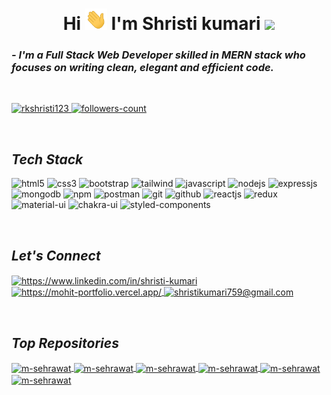 <!----------------------------------- Heading Section ------------------------------------>
<h1 align="center">
    Hi
    <img src="https://raw.githubusercontent.com/ABSphreak/ABSphreak/master/gifs/Hi.gif" width="35">
    I'm Shristi kumari
    <img src="https://camo.githubusercontent.com/d3359cb00ab0b5ed8f2e1fe3fceb4fbaf3b614340f8c0db99c17b9f50b351770/68747470733a2f2f656d6f6a69732e736c61636b6d6f6a69732e636f6d2f656d6f6a69732f696d616765732f313533313834393433302f343234362f626c6f622d73756e676c61737365732e6769663f31353331383439343330" width="35">
</h1>



<!----------------------------------- About Section ------------------------------------>

<h3>
    <i>- I'm a Full Stack Web Developer skilled in MERN stack who focuses on writing clean, elegant and efficient code.</i>
</h3>


<br>



<!----------------------------------- Profile View Section ------------------------------------>

<p align="left">
    <a href="https://github.com/rkshristi123">
        <img src="https://komarev.com/ghpvc/?username=m-sehrawat&label=Profile%20views&color=0e75b6&style=flat" alt="rkshristi123" />
    </a>
    <a href="https://github.com/rkshristi123">
        <img src="https://img.shields.io/github/followers/m-sehrawat?label=Followers&style=social" alt="followers-count">
    </a>
</p>
<br>



<!----------------------------------- Tech Stack Section ------------------------------------>

<h2><i>Tech Stack</i></h2>

<p>
    <img src="https://img.shields.io/badge/HTML5-E34F26?style=for-the-badge&logo=html5&logoColor=white" alt="html5" />
    <img src="https://img.shields.io/badge/CSS3-1572B6?style=for-the-badge&logo=css3&logoColor=white" alt="css3" />
    <img src="https://img.shields.io/badge/Bootstrap-563D7C?style=for-the-badge&logo=bootstrap&logoColor=white" alt="bootstrap" />
    <img src="https://img.shields.io/badge/Tailwind_CSS-38B2AC?style=for-the-badge&logo=tailwind-css&logoColor=white" alt="tailwind" />
    <img src="https://img.shields.io/badge/JavaScript-323330?style=for-the-badge&logo=javascript&logoColor=F7DF1E" alt="javascript" />
    <img src="https://img.shields.io/badge/Node.js-339933?style=for-the-badge&logo=nodedotjs&logoColor=white" alt="nodejs" />
    <img src="https://img.shields.io/badge/Express.js-000000?style=for-the-badge&logo=express&logoColor=white" alt="expressjs" />
    <img src="https://img.shields.io/badge/MongoDB-4EA94B?style=for-the-badge&logo=mongodb&logoColor=white" alt="mongodb" />
    <img src="https://img.shields.io/badge/npm-CB3837?style=for-the-badge&logo=npm&logoColor=white" alt="npm" />
    <img src="https://img.shields.io/badge/Postman-FF6C37?style=for-the-badge&logo=Postman&logoColor=white" alt="postman" />
    <img src="https://img.shields.io/badge/Git-f44d27?style=for-the-badge&logo=git&logoColor=white" alt="git" />
    <img src="https://img.shields.io/badge/GitHub-100000?style=for-the-badge&logo=github&logoColor=white" alt="github" />
    <img src="https://img.shields.io/badge/React-20232A?style=for-the-badge&logo=react&logoColor=61DAFB" alt="reactjs" />
    <img src="https://img.shields.io/badge/Redux-593D88?style=for-the-badge&logo=redux&logoColor=white" alt="redux" />
    <img src="https://img.shields.io/badge/Material%20UI-007FFF?style=for-the-badge&logo=mui&logoColor=white" alt="material-ui" />
    <img src="https://img.shields.io/badge/Chakra%20UI-3bc7bd?style=for-the-badge&logo=chakraui&logoColor=white" alt="chakra-ui" />
    <img src="https://img.shields.io/badge/styled--components-DB7093?style=for-the-badge&logo=styled-components&logoColor=white" alt="styled-components" />
</p>
<br>



<!----------------------------------- Project Section ------------------------------------>

<!-- <h2><i>My top projects</i></h2>


<p align="left">
    <a href="https://github.com/m-sehrawat/Nike-Clone" target="blank">
        <img src="https://img.shields.io/static/v1?style=for-the-badge&message=Nike Clone&color=000000&logo=Nike&logoColor=FFFFFF&label=" alt="Nike-Clone" />
    </a>
    <a href="https://github.com/m-sehrawat/Mini-Store" target="blank">
        <img src="https://img.shields.io/static/v1?style=for-the-badge&message=Mini Store&color=1BB91F&logo=tmux&logoColor=FFFFFF&label=" alt="Mini-Store" />
    </a>
    <a href="https://github.com/m-sehrawat/Weather-App" target="blank">
        <img src="https://img.shields.io/static/v1?style=for-the-badge&message=Weather App&color=FD3A5C&logo=hotjar&logoColor=FFFFFF&label=" alt="Weather-App" />
    </a>
    <a href="https://github.com/m-sehrawat/Translation-App" target="blank">
        <img src="https://img.shields.io/static/v1?style=for-the-badge&message=Translation App&color=840010&logo=Signal&logoColor=FFFFFF&label=" alt="Translation-App" />
    </a>
    <a href="https://github.com/m-sehrawat/Facebook-Clone" target="blank">
        <img src="https://img.shields.io/static/v1?style=for-the-badge&message=Facebook Cone&color=1a78f4&logo=facebook&logoColor=FFFFFF&label=" alt="Facebook-Clone" />
    </a>
    <a href="https://github.com/m-sehrawat/Food-Store" target="blank">
        <img src="https://img.shields.io/static/v1?style=for-the-badge&message=Food Store&color=7A1FA2&logo=foodpanda&logoColor=FFFFFF&label=" alt="Adidas-Clone" />
    </a>
    <a href="https://github.com/m-sehrawat/Lybrate-Website-Clone-Version-2.0" target="blank">
        <img src="https://img.shields.io/static/v1?style=for-the-badge&message=Lybrate Clone&color=E60012&logo=stadia&logoColor=FFFFFF&label=" alt="Lybrate-Clone" />
    </a>
    <a href="https://github.com/m-sehrawat/Adidas-Clone" target="blank">
        <img src="https://img.shields.io/static/v1?style=for-the-badge&message=Adidas Clone&color=000000&logo=Adidas&logoColor=FFFFFF&label=" alt="Adidas-Clone" />
    </a>
</p>
<br> -->



<!----------------------------------- Social Media Links Section ------------------------------------>

<h2><i>Let's Connect</i></h2>


<p align="left">
    <a href="https://www.linkedin.com/in/shristi-kumari-180329230/">
        <img align="center" src="https://img.shields.io/badge/LinkedIn-0077B5?style=for-the-badge&logo=linkedin&logoColor=white" alt="https://www.linkedin.com/in/shristi-kumari" />
    </a>
    <!-- <a href="https://twitter.com/ArjunBhakuni3">
        <img align="center" src="https://img.shields.io/badge/Twitter-1DA1F2?style=for-the-badge&logo=twitter&logoColor=white" alt="https://twitter.com/MohitSehrawatt" />
    </a> -->
    <a href="https://mohit-portfolio.vercel.app/">
        <img align="center" src="https://img.shields.io/badge/Portfolio-18A303?style=for-the-badge&logo=ionic&logoColor=white" alt="https://mohit-portfolio.vercel.app/" />
    </a>
    <a title="shristikumari759@gmail.com" href="shristikumari759@gmail.com">
        <img align="center" src="https://img.shields.io/badge/Gmail-D14836?style=for-the-badge&logo=gmail&logoColor=white" alt="shristikumari759@gmail.com" />
    </a>
</p>
<br>



<!----------------------------------- GitHub Stats Section ------------------------------------>

<!-- <h2><i>My GitHub Stats</i></h2>

<p>
    <img align="center" src="https://github-readme-stats.vercel.app/api?username=m-sehrawat&show_icons=true&include_all_commits=true&count_private=true&hide=issues,contribs&border_radius=0&locale=en&theme=dark" alt="m-sehrawat" height="139" />
    <img align="center" src="https://github-readme-stats.vercel.app/api/top-langs/?username=m-sehrawat&layout=compact&exclude_repo=Lybrate-Website-Clone-Version-2.0,Lybrate-Website-Clone,Adidas-Clone&hide=Shell&border_radius=0&theme=dark" alt="m-sehrawat" height="139" />
</p>
<br> -->



<!----------------------------------- Top Repository Section ------------------------------------>

<h2><i>Top Repositories</i></h2>


<p>
    <a href="https://github.com/ArjunSinghBhakuni/Mytheresa-clone-website">
        <img align="center" src="https://github-readme-stats.vercel.app/api/pin/?username=rkshristi123i&repo=Mytheresa-clone-website&locale=en&border_radius=0&theme=dark" alt="m-sehrawat" />
    </a>
    <a href="https://github.com/rkshristi123i/react-cart-app">
        <img align="center" src="https://github-readme-stats.vercel.app/api/pin/?username=rkshristi123i&repo=react-cart-app&locale=en&border_radius=0&theme=dark" alt="m-sehrawat" />
    </a>
    <a href="https://github.com/rkshristi123i/tictacktoeGame">
        <img align="center" src="https://github-readme-stats.vercel.app/api/pin/?username=rkshristi123i&repo=tictacktoeGame&locale=en&border_radius=0&theme=dark" alt="m-sehrawat" />
    </a>
    <a href="https://github.com/rkshristi123i/increament-timer-u4-w2-d2">
        <img align="center" src="https://github-readme-stats.vercel.app/api/pin/?username=rkshristi123i&repo=increament-timer-u4-w2-d2&locale=en&border_radius=0&theme=dark" alt="m-sehrawat" />
    </a>
     <a href="https://github.com/rkshristi123i/cherry-clone">
        <img align="center" src="https://github-readme-stats.vercel.app/api/pin/?username=rkshristi123i&repo=cherry-clone&locale=en&border_radius=0&theme=dark" alt="m-sehrawat" />
    </a>
    <a href="https://github.com/rkshristi123/cherry_clone">
        <img align="center" src="https://github-readme-stats.vercel.app/api/pin/?username=rkshristi123i&-&locale=en&cherry_cloneborder_radius=0&theme=dark" alt="m-sehrawat" />
    </a>
    
    
</p>
